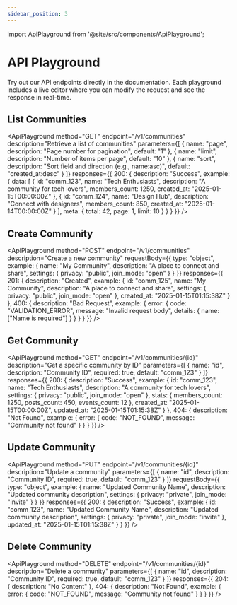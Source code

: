 ```yaml
---
sidebar_position: 3
---
```


import ApiPlayground from '@site/src/components/ApiPlayground';

# API Playground

Try out our API endpoints directly in the documentation. Each playground includes a live editor where you can modify the request and see the response in real-time.

## List Communities

<ApiPlayground
method="GET"
endpoint="/v1/communities"
description="Retrieve a list of communities"
parameters={[
{
name: "page",
description: "Page number for pagination",
default: "1"
},
{
name: "limit",
description: "Number of items per page",
default: "10"
},
{
name: "sort",
description: "Sort field and direction (e.g., name:asc)",
default: "created_at:desc"
}
]}
responses={{
    200: {
      description: "Success",
      example: {
        data: [
          {
            id: "comm_123",
            name: "Tech Enthusiasts",
            description: "A community for tech lovers",
            members_count: 1250,
            created_at: "2025-01-15T00:00:00Z"
          },
          {
            id: "comm_124",
            name: "Design Hub",
            description: "Connect with designers",
            members_count: 850,
            created_at: "2025-01-14T00:00:00Z"
          }
        ],
        meta: {
          total: 42,
          page: 1,
          limit: 10
        }
      }
    }
  }}
/>

## Create Community

<ApiPlayground
method="POST"
endpoint="/v1/communities"
description="Create a new community"
requestBody={{
    type: "object",
    example: {
      name: "My Community",
      description: "A place to connect and share",
      settings: {
        privacy: "public",
        join_mode: "open"
      }
    }
  }}
responses={{
    201: {
      description: "Created",
      example: {
        id: "comm_125",
        name: "My Community",
        description: "A place to connect and share",
        settings: {
          privacy: "public",
          join_mode: "open"
        },
        created_at: "2025-01-15T01:15:38Z"
      }
    },
    400: {
      description: "Bad Request",
      example: {
        error: {
          code: "VALIDATION_ERROR",
          message: "Invalid request body",
          details: {
            name: ["Name is required"]
          }
        }
      }
    }
  }}
/>

## Get Community

<ApiPlayground
method="GET"
endpoint="/v1/communities/{id}"
description="Get a specific community by ID"
parameters={[
{
name: "id",
description: "Community ID",
required: true,
default: "comm_123"
}
]}
responses={{
    200: {
      description: "Success",
      example: {
        id: "comm_123",
        name: "Tech Enthusiasts",
        description: "A community for tech lovers",
        settings: {
          privacy: "public",
          join_mode: "open"
        },
        stats: {
          members_count: 1250,
          posts_count: 450,
          events_count: 12
        },
        created_at: "2025-01-15T00:00:00Z",
        updated_at: "2025-01-15T01:15:38Z"
      }
    },
    404: {
      description: "Not Found",
      example: {
        error: {
          code: "NOT_FOUND",
          message: "Community not found"
        }
      }
    }
  }}
/>

## Update Community

<ApiPlayground
method="PUT"
endpoint="/v1/communities/{id}"
description="Update a community"
parameters={[
{
name: "id",
description: "Community ID",
required: true,
default: "comm_123"
}
]}
requestBody={{
    type: "object",
    example: {
      name: "Updated Community Name",
      description: "Updated community description",
      settings: {
        privacy: "private",
        join_mode: "invite"
      }
    }
  }}
responses={{
    200: {
      description: "Success",
      example: {
        id: "comm_123",
        name: "Updated Community Name",
        description: "Updated community description",
        settings: {
          privacy: "private",
          join_mode: "invite"
        },
        updated_at: "2025-01-15T01:15:38Z"
      }
    }
  }}
/>

## Delete Community

<ApiPlayground
method="DELETE"
endpoint="/v1/communities/{id}"
description="Delete a community"
parameters={[
{
name: "id",
description: "Community ID",
required: true,
default: "comm_123"
}
]}
responses={{
    204: {
      description: "No Content"
    },
    404: {
      description: "Not Found",
      example: {
        error: {
          code: "NOT_FOUND",
          message: "Community not found"
        }
      }
    }
  }}
/>
